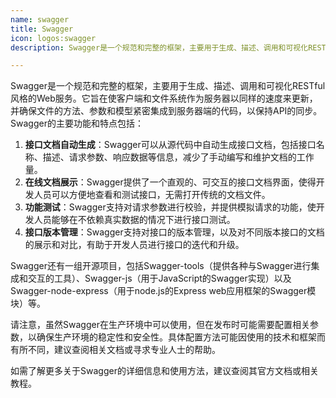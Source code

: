 ```yaml
---
name: swagger
title: Swagger
icon: logos:swagger
description: Swagger是一个规范和完整的框架，主要用于生成、描述、调用和可视化RESTful风格的Web服务。它旨在使客户端和文件系统作为服务器以同样的速度来更新，并确保文件的方法、参数和模型紧密集成到服务器端的代码，以保持API的同步。

---
```


Swagger是一个规范和完整的框架，主要用于生成、描述、调用和可视化RESTful风格的Web服务。它旨在使客户端和文件系统作为服务器以同样的速度来更新，并确保文件的方法、参数和模型紧密集成到服务器端的代码，以保持API的同步。Swagger的主要功能和特点包括：

1. **接口文档自动生成**：Swagger可以从源代码中自动生成接口文档，包括接口名称、描述、请求参数、响应数据等信息，减少了手动编写和维护文档的工作量。
2. **在线文档展示**：Swagger提供了一个直观的、可交互的接口文档界面，使得开发人员可以方便地查看和测试接口，无需打开传统的文档文件。
3. **功能测试**：Swagger支持对请求参数进行校验，并提供模拟请求的功能，使开发人员能够在不依赖真实数据的情况下进行接口测试。
4. **接口版本管理**：Swagger支持对接口的版本管理，以及对不同版本接口的文档的展示和对比，有助于开发人员进行接口的迭代和升级。

Swagger还有一组开源项目，包括Swagger-tools（提供各种与Swagger进行集成和交互的工具）、Swagger-js（用于JavaScript的Swagger实现）以及Swagger-node-express（用于node.js的Express web应用框架的Swagger模块）等。

请注意，虽然Swagger在生产环境中可以使用，但在发布时可能需要配置相关参数，以确保生产环境的稳定性和安全性。具体配置方法可能因使用的技术和框架而有所不同，建议查阅相关文档或寻求专业人士的帮助。

如需了解更多关于Swagger的详细信息和使用方法，建议查阅其官方文档或相关教程。

